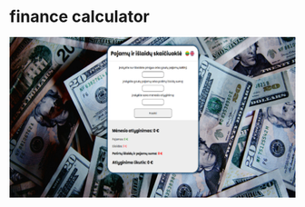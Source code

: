 # finance calculator

![finance calculator](https://github.com/VeronikaSindeikyte/JS-DOM/blob/main/js-finansai/calculator-screenshot.png )